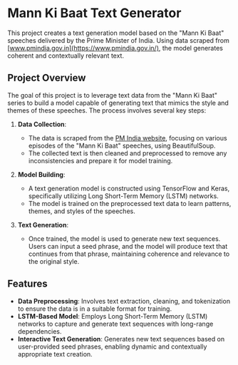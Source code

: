 # Mann Ki Baat Text Generator

This project creates a text generation model based on the "Mann Ki Baat" speeches delivered by the Prime Minister of India. Using data scraped from [www.pmindia.gov.in](https://www.pmindia.gov.in/), the model generates coherent and contextually relevant text.

## Project Overview

The goal of this project is to leverage text data from the "Mann Ki Baat" series to build a model capable of generating text that mimics the style and themes of these speeches. The process involves several key steps:

1. **Data Collection**:
   - The data is scraped from the [PM India website](https://www.pmindia.gov.in/), focusing on various episodes of the "Mann Ki Baat" speeches, using BeautifulSoup.
   - The collected text is then cleaned and preprocessed to remove any inconsistencies and prepare it for model training.

2. **Model Building**:
   - A text generation model is constructed using TensorFlow and Keras, specifically utilizing Long Short-Term Memory (LSTM) networks.
   - The model is trained on the preprocessed text data to learn patterns, themes, and styles of the speeches.

3. **Text Generation**:
   - Once trained, the model is used to generate new text sequences. Users can input a seed phrase, and the model will produce text that continues from that phrase, maintaining coherence and relevance to the original style.

## Features

- **Data Preprocessing**: Involves text extraction, cleaning, and tokenization to ensure the data is in a suitable format for training.
- **LSTM-Based Model**: Employs Long Short-Term Memory (LSTM) networks to capture and generate text sequences with long-range dependencies.
- **Interactive Text Generation**: Generates new text sequences based on user-provided seed phrases, enabling dynamic and contextually appropriate text creation.
